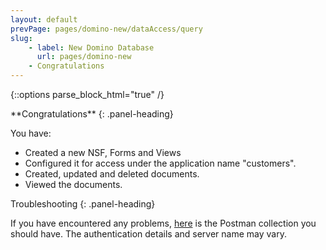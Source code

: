 ```yaml
---
layout: default
prevPage: pages/domino-new/dataAccess/query
slug:
    - label: New Domino Database
      url: pages/domino-new
    - Congratulations
---
```


{::options parse_block_html="true" /}

<div class="panel panel-success">
**Congratulations**
{: .panel-heading}
<div class="panel-body">

You have:
- Created a new NSF, Forms and Views
- Configured it for access under the application name "customers".
- Created, updated and deleted documents.
- Viewed the documents.
</div>
</div>

<div class="panel panel-warning">
Troubleshooting
{: .panel-heading}
<div class="panel-body">

If you have encountered any problems, <a href="../domino-new/postman/domino-rest-api.postman_collection.json">here</a> is the Postman collection you should have. The authentication details and server name may vary.
</div>
</div>
